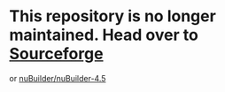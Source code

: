 # This repository is no longer maintained. Head over to [Sourceforge](https://sourceforge.net/projects/nubuilder/files/nuBuilder%204.5/) 
or [nuBuilder/nuBuilder-4.5](https://github.com/nuBuilder/nuBuilder-4.5)
